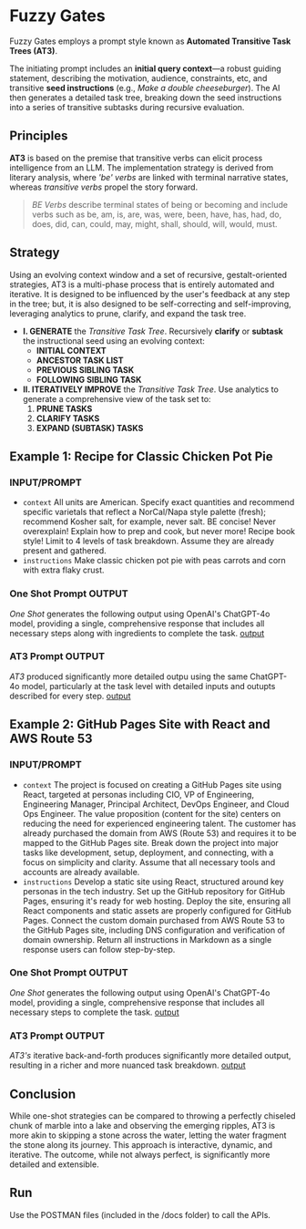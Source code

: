 # Fuzzy Gates
Fuzzy Gates employs a prompt style known as **Automated Transitive Task Trees (AT3)**.

The initiating prompt includes an **initial query context**—a robust guiding statement, describing the motivation, audience, constraints, etc, and transitive **seed instructions** (e.g., *Make a double cheeseburger*). The AI then generates a detailed task tree, breaking down the seed instructions into a series of transitive subtasks during recursive evaluation.

## Principles

**AT3** is based on the premise that transitive verbs can elicit process intelligence from an LLM. The implementation strategy is derived from literary analysis, where *'be' verbs* are linked with terminal narrative states, whereas *transitive verbs* propel the story forward.

>*BE Verbs* describe terminal states of being or becoming and include verbs such as be, am, is, are, was, were, been, have, has, had, do, does, did, can, could, may, might, shall, should, will, would, must.

## Strategy
Using an evolving context window and a set of recursive, gestalt-oriented strategies, AT3 is a multi-phase process that is entirely automated and iterative. It is designed to be influenced by the user's feedback at any step in the tree; but, it is also designed to be self-correcting and self-improving, leveraging analytics to prune, clarify, and expand the task tree.

- **I. GENERATE** the *Transitive Task Tree*. Recursively **clarify** or **subtask** the instructional seed using an evolving context:
  - **INITIAL CONTEXT**
  - **ANCESTOR TASK LIST**
  - **PREVIOUS SIBLING TASK**
  - **FOLLOWING SIBLING TASK**
- **II. ITERATIVELY IMPROVE** the *Transitive Task Tree*. Use analytics to generate a comprehensive view of the task set to:
  1. **PRUNE TASKS**
  2. **CLARIFY TASKS**
  3. **EXPAND (SUBTASK) TASKS**

## Example 1: Recipe for Classic Chicken Pot Pie

### INPUT/PROMPT
- `context` All units are American. Specify exact quantities and recommend specific varietals that reflect a NorCal/Napa style palette (fresh); recommend Kosher salt, for example, never salt. BE concise! Never overexplain! Explain how to prep and cook, but never more! Recipe book style! Limit to 4 levels of task breakdown. Assume they are already present and gathered.
- `instructions` Make classic chicken pot pie with peas carrots and corn with extra flaky crust.

### One Shot Prompt OUTPUT
*One Shot* generates the following output using OpenAI's ChatGPT-4o model, providing a single, comprehensive response that includes all necessary steps along with ingredients to complete the task. [output](./docs/examples/readme_recipe_oneshot.md)

### AT3 Prompt OUTPUT
*AT3* produced significantly more detailed outpu using the same ChatGPT-4o model, particularly at the task level with detailed inputs and outupts described for every step. [output](./docs/examples/readme_recipe_at3.md)

## Example 2: GitHub Pages Site with React and AWS Route 53

### INPUT/PROMPT
- `context` The project is focused on creating a GitHub Pages site using React, targeted at personas including CIO, VP of Engineering, Engineering Manager, Principal Architect, DevOps Engineer, and Cloud Ops Engineer. The value proposition (content for the site) centers on reducing the need for experienced engineering talent. The customer has already purchased the domain from AWS (Route 53) and requires it to be mapped to the GitHub Pages site. Break down the project into major tasks like development, setup, deployment, and connecting, with a focus on simplicity and clarity. Assume that all necessary tools and accounts are already available.
- `instructions` Develop a static site using React, structured around key personas in the tech industry. Set up the GitHub repository for GitHub Pages, ensuring it's ready for web hosting. Deploy the site, ensuring all React components and static assets are properly configured for GitHub Pages. Connect the custom domain purchased from AWS Route 53 to the GitHub Pages site, including DNS configuration and verification of domain ownership. Return all instructions in Markdown as a single response users can follow step-by-step.

### One Shot Prompt OUTPUT
*One Shot* generates the following output using OpenAI's ChatGPT-4o model, providing a single, comprehensive response that includes all necessary steps to complete the task. [output](./docs/examples/readme_ghpages_oneshot.md)

### AT3 Prompt OUTPUT
*AT3's* iterative back-and-forth produces significantly more detailed output, resulting in a richer and more nuanced task breakdown. [output](./docs/examples/readme_ghpages_at3.md)

## Conclusion

While one-shot strategies can be compared to throwing a perfectly chiseled chunk of marble into a lake and observing the emerging ripples, AT3 is more akin to skipping a stone across the water, letting the water fragment the stone along its journey. This approach is interactive, dynamic, and iterative. The outcome, while not always perfect, is significantly more detailed and extensible.

## Run

Use the POSTMAN files (included in the /docs folder) to call the APIs.
